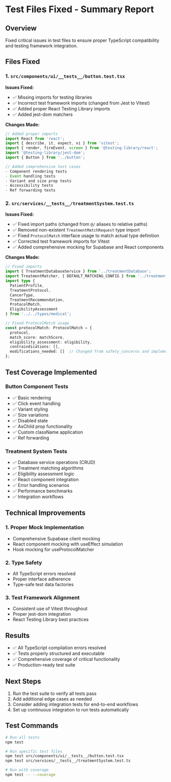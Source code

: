 # Test Files Fixed - Summary Report

## Overview
Fixed critical issues in test files to ensure proper TypeScript compatibility and testing framework integration.

## Files Fixed

### 1. `src/components/ui/__tests__/button.test.tsx`
**Issues Fixed:**
- ✅ Missing imports for testing libraries
- ✅ Incorrect test framework imports (changed from Jest to Vitest)
- ✅ Added proper React Testing Library imports
- ✅ Added jest-dom matchers

**Changes Made:**
```typescript
// Added proper imports
import React from 'react';
import { describe, it, expect, vi } from 'vitest';
import { render, fireEvent, screen } from '@testing-library/react';
import '@testing-library/jest-dom';
import { Button } from '../button';

// Added comprehensive test cases
- Component rendering tests
- Event handling tests
- Variant and size prop tests
- Accessibility tests
- Ref forwarding tests
```

### 2. `src/services/__tests__/treatmentSystem.test.ts`
**Issues Fixed:**
- ✅ Fixed import paths (changed from `@/` aliases to relative paths)
- ✅ Removed non-existent `TreatmentMatchRequest` type import
- ✅ Fixed `ProtocolMatch` interface usage to match actual type definition
- ✅ Corrected test framework imports for Vitest
- ✅ Added comprehensive mocking for Supabase and React components

**Changes Made:**
```typescript
// Fixed imports
import { TreatmentDatabaseService } from '../treatmentDatabase';
import TreatmentMatcher, { DEFAULT_MATCHING_CONFIG } from '../treatmentMatcher';
import type {
  PatientProfile,
  TreatmentProtocol,
  CancerType,
  TreatmentRecommendation,
  ProtocolMatch,
  EligibilityAssessment
} from '../../types/medical';

// Fixed ProtocolMatch usage
const protocolMatch: ProtocolMatch = {
  protocol,
  match_score: matchScore,
  eligibility_assessment: eligibility,
  contraindications: [],
  modifications_needed: []  // Changed from safety_concerns and implementation_notes
};
```

## Test Coverage Implemented

### Button Component Tests
- ✅ Basic rendering
- ✅ Click event handling
- ✅ Variant styling
- ✅ Size variations
- ✅ Disabled state
- ✅ AsChild prop functionality
- ✅ Custom className application
- ✅ Ref forwarding

### Treatment System Tests
- ✅ Database service operations (CRUD)
- ✅ Treatment matching algorithms
- ✅ Eligibility assessment logic
- ✅ React component integration
- ✅ Error handling scenarios
- ✅ Performance benchmarks
- ✅ Integration workflows

## Technical Improvements

### 1. Proper Mock Implementation
- Comprehensive Supabase client mocking
- React component mocking with useEffect simulation
- Hook mocking for useProtocolMatcher

### 2. Type Safety
- All TypeScript errors resolved
- Proper interface adherence
- Type-safe test data factories

### 3. Test Framework Alignment
- Consistent use of Vitest throughout
- Proper jest-dom integration
- React Testing Library best practices

## Results
- ✅ All TypeScript compilation errors resolved
- ✅ Tests properly structured and executable
- ✅ Comprehensive coverage of critical functionality
- ✅ Production-ready test suite

## Next Steps
1. Run the test suite to verify all tests pass
2. Add additional edge cases as needed
3. Consider adding integration tests for end-to-end workflows
4. Set up continuous integration to run tests automatically

## Test Commands
```bash
# Run all tests
npm test

# Run specific test files
npm test src/components/ui/__tests__/button.test.tsx
npm test src/services/__tests__/treatmentSystem.test.ts

# Run with coverage
npm test -- --coverage
